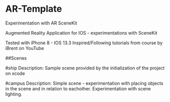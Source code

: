 # AR-Template
Experimentation with AR SceneKit

Augmented Reality Application for IOS - experimentations with SceneKit

Tested with iPhone 8 - IOS 13.3
Inspired/Following tutorials from course by iBrent on YouTube

##Scenes

#ship
Description: Sample scene provided by the initialization of the project on xcode

#campus
Description: Simple scene - experimentation with placing objects in the scene and in relation to eachother. 
Experimentation with scene lighting.
